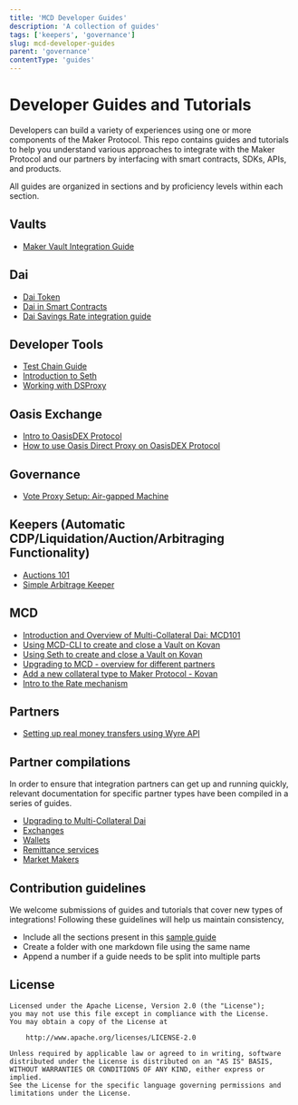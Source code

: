 ```yaml
---
title: 'MCD Developer Guides'
description: 'A collection of guides'
tags: ['keepers', 'governance']
slug: mcd-developer-guides
parent: 'governance'
contentType: 'guides'
---
```


# Developer Guides and Tutorials

Developers can build a variety of experiences using one or more components of the Maker Protocol. This repo contains guides and tutorials to help you understand various approaches to integrate with the Maker Protocol and our partners by interfacing with smart contracts, SDKs, APIs, and products.

All guides are organized in sections and by proficiency levels within each section.

## Vaults

- [Maker Vault Integration Guide](https://github.com/makerdao/developerguides/blob/master/vault/vault-integration-guide/vault-integration-guide.md)

## Dai

- [Dai Token](https://github.com/makerdao/developerguides/tree/master/dai/dai-token/dai-token.md)
- [Dai in Smart Contracts](https://github.com/makerdao/developerguides/tree/master/dai/dai-in-smart-contracts/README.md)
- [Dai Savings Rate integration guide](https://github.com/makerdao/developerguides/tree/master/dai/dsr-integration-guide/dsr-integration-guide-01.md)

## Developer Tools

- [Test Chain Guide](https://github.com/makerdao/developerguides/tree/master/devtools/test-chain-guide/test-chain-guide.md)
- [Introduction to Seth](https://github.com/makerdao/developerguides/tree/master/devtools/seth/seth-guide-01/seth-guide-01.md)
- [Working with DSProxy](https://github.com/makerdao/developerguides/tree/master/devtools/working-with-dsproxy/working-with-dsproxy.md)

## Oasis Exchange

- [Intro to OasisDEX Protocol](https://github.com/makerdao/developerguides/tree/master/Oasis/intro-to-oasis/intro-to-oasis-maker-otc.md)
- [How to use Oasis Direct Proxy on OasisDEX Protocol](https://github.com/makerdao/developerguides/tree/master/Oasis/oasis-direct-proxy.md)

## Governance

- [Vote Proxy Setup: Air-gapped Machine](https://github.com/makerdao/developerguides/tree/master/governance/vote-proxy-setup-airgapped-machine/vote-proxy-setup-airgapped-machine.md)

## Keepers \(Automatic CDP/Liquidation/Auction/Arbitraging Functionality\)

- [Auctions 101](https://github.com/makerdao/developerguides/tree/master/keepers/auctions/auctions-101.md)
- [Simple Arbitrage Keeper](https://github.com/makerdao/developerguides/tree/master/keepers/simple-arbitrage-keeper/simple-arbitrage-keeper.md)

## MCD

- [Introduction and Overview of Multi-Collateral Dai: MCD101](https://github.com/makerdao/developerguides/tree/master/mcd/mcd-101/mcd-101.md)
- [Using MCD-CLI to create and close a Vault on Kovan](https://github.com/makerdao/developerguides/tree/master/mcd/mcd-cli/mcd-cli-guide-01/mcd-cli-guide-01.md)
- [Using Seth to create and close a Vault on Kovan](https://github.com/makerdao/developerguides/tree/master/mcd/mcd-seth/mcd-seth-01.md)
- [Upgrading to MCD - overview for different partners](https://github.com/makerdao/developerguides/tree/master/mcd/upgrading-to-multi-collateral-dai/upgrading-to-multi-collateral-dai.md)
- [Add a new collateral type to Maker Protocol - Kovan](https://github.com/makerdao/developerguides/tree/master/mcd/add-collateral-type-testnet/add-collateral-type-testnet.md)
- [Intro to the Rate mechanism](https://github.com/makerdao/developerguides/tree/master/mcd/intro-rate-mechanism/intro-rate-mechanism.md)

## Partners

- [Setting up real money transfers using Wyre API](https://github.com/makerdao/developerguides/tree/master/partners/wyre-guide-01/wyre-guide-01.md)

## Partner compilations

In order to ensure that integration partners can get up and running quickly, relevant documentation for specific partner types have been compiled in a series of guides.

- [Upgrading to Multi-Collateral Dai](https://github.com/makerdao/developerguides/tree/master/mcd/upgrading-to-multi-collateral-dai/cli-mcd-migration.md)
- [Exchanges](https://github.com/makerdao/developerguides/tree/master/exchanges/README.md)
- [Wallets](https://github.com/makerdao/developerguides/tree/master/wallets/README.md)
- [Remittance services](https://github.com/makerdao/developerguides/tree/master/remittance/README.md)
- [Market Makers](https://github.com/makerdao/developerguides/tree/master/market-makers/README.md)

## Contribution guidelines

We welcome submissions of guides and tutorials that cover new types of integrations! Following these guidelines will help us maintain consistency,

- Include all the sections present in this [sample guide](https://github.com/makerdao/developerguides/tree/master/sample/sample-guide-01/sample-guide-01.md)
- Create a folder with one markdown file using the same name
- Append a number if a guide needs to be split into multiple parts

## License

```text
Licensed under the Apache License, Version 2.0 (the "License");
you may not use this file except in compliance with the License.
You may obtain a copy of the License at

    http://www.apache.org/licenses/LICENSE-2.0

Unless required by applicable law or agreed to in writing, software
distributed under the License is distributed on an "AS IS" BASIS,
WITHOUT WARRANTIES OR CONDITIONS OF ANY KIND, either express or implied.
See the License for the specific language governing permissions and
limitations under the License.
```
